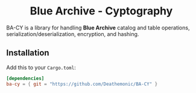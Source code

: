 <div align="center">
  <h1>Blue Archive - Cyptography</h1>
</div>

BA-CY is a library for handling **Blue Archive** catalog and table operations, serialization/deserialization, encryption, and hashing.

## Installation

Add this to your `Cargo.toml`:

```toml
[dependencies]
ba-cy = { git = "https://github.com/Deathemonic/BA-CY" }
```